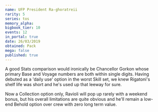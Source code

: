 ```yaml
---
name: UFP President Ra-ghoratreii
rarity: 5
series: tos
memory_alpha:
bigbook_tier: 10
events: 12
in_portal: true
date: 26/03/2019
obtained: Pack
mega: false
published: true
---
```


A good Stats comparison would ironically be Chancellor Gorkon whose primary Base and Voyage numbers are both within single digits. Having debuted as a 'daily use' option in the worst Skill set, we knew Rigatoni's shelf life was short and he's used up that leeway for sure.

Now a Collection option only, Ravioli will pop up rarely with a weekend bonus, but his overall limitations are quite obvious and he'll remain a low-end Behold option over crew with zero long term value.
